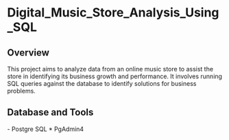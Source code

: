 # Digital_Music_Store_Analysis_Using_SQL
<h2> Overview </h2>
This project aims to analyze data from an online music store to assist the store in identifying its business growth and performance. It involves running SQL queries against the database to identify solutions for business problems.
<h2> Database and Tools </h2>
- Postgre SQL
* PgAdmin4
